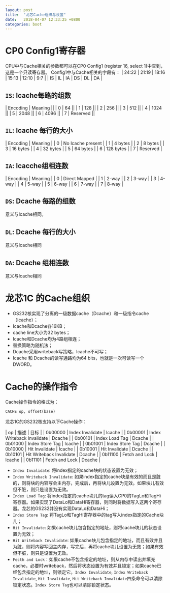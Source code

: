```yaml
---
layout: post
title:  "龙芯Cache组织与设置"
date:   2018-04-07 12:33:25 +0800
categories: boot
---
```

# CP0 Config1寄存器
CPU中与Cache相关的参数都可以在CP0 Config1 (register 16, select 1)中查到，这是一个只读寄存器。
Config1中与Cache相关的字段有：
| 24:22 | 21:19 | 18:16 | 15:13 | 12:10 | 9:7 |
|    IS |    IL |    IA |    DS |    DL |  DA |

## `IS`: Icache每路的组数
| Encoding |  Meaning ||
|        0 |       64 ||
|        1 |      128 ||
|        2 |      256 ||
|        3 |      512 ||
|        4 |     1024 ||
|        5 |     2048 ||
|        6 |     4096 ||
|        7 | Reserved ||

## `IL`: Icache 每行的大小
| Encoding | Meaning           |
|        0 | No Icache present |
|        1 | 4 bytes           |
|        2 | 8 bytes           |
|        3 | 16 bytes          |
|        4 | 32 bytes          |
|        5 | 64 bytes          |
|        6 | 128 bytes         |
|        7 | Reserved          |

## `IA`: Icacche组相连数
| Encoding | Meaning       |
|        0 | Direct Mapped |
|        1 | 2-way         |
|        2 | 3-way         |
|        3 | 4-way         |
|        4 | 5-way         |
|        5 | 6-way         |
|        6 | 7-way         |
|        7 | 8-way         |

## `DS`: Dcache 每路的组数
意义与Icache相同。

## `DL`: Dcache 每行的大小
意义与Icache相同

## `DA`: Dcache 组相连数
意义与Icache相同

# 龙芯1C 的Cache组织
  * GS232核实现了分离的一级数据cache（Dcache）和一级指令cache（Icache）；
  * Icache和Dcache各16KB；
  * cache line大小为32 bytes；
  * Icache和Dcache均为4路组相连；
  * 替换策略为随机法；
  * Dcache采用writeback写策略，Icache不可写；
  * Icache 和 Dcache的读写通路均为64 bits，也就是一次可读写一个DWORD。
  
# Cache的操作指令
Cache操作指令的格式为：
```
CACHE op, offset(base)
```

龙芯1C的GS232核支持以下Cache操作：

| op      | 描述                       | 目标   |
| 0b00000 | Index Invalidate           | Icache |
| 0b00001 | Index Writeback Invalidate | Dcache |
| 0b00101 | Index Load Tag             | Dcache |
| 0b01000 | Index Store Tag            | Icache |
| 0b01001 | Index Store Tag            | Dcache |
| 0b10000 | Hit Invalidate             | Icache |
| 0b10001 | Hit Invalidate             | Dcache |
| 0b10101 | Hit Writeback Invalidate   | Dcache |
| 0b11100 | Fetch and Lock             | Icache |
| 0b11101 | Fetch and Lock             | Dcache |

  * `Index Invalidate`: 将index指定的cache块的状态设置为无效；
  * `Index Writeback Invalidate`: 如果index指定的cache块是有效的而且是脏的，则将块的内容写会主内存，完成后，再将块儿设置为无效。如果块儿有效但不脏，则只是设置为无效。
  * `Index Load Tag`: 将index指定的cache块儿的tag读入CP0的TagLo和TagHi寄存器。如果实现了DataLo和DataHi寄存器，则同时将数据写入这两个寄存器。龙芯的GS232并没有实现DataLo和DataHi；
  * `Index Store Tag`: 将TagLo和TagHi寄存器中的tag写入index指定的Cache块儿；
  * `Hit Invalidate`: 如果cache块儿包含指定的地址，则将cache块儿的状态设置为无效；
  * `Hit Writeback Invalidate`: 如果cache块儿包含指定的地址，而且有效并且为脏，则将内容写回主内存，写完后，再将cache块儿设置为无效；如果有效但不脏，则只是设置为无效。
  * `Fecth and Lock`：如果cache不包含指定的地址，则从内存中读出并填充cache，必要时writeback，然后将状态设置为有效并且锁定；如果cache已经包含指定的地址，则锁定它。`Index Invalidate`, `Index Writeback Invalidate`, `Hit Invalidate`, `Hit Writeback Invalidate`四条命令可以清除锁定状态。`Index Store Tag`也可以清除锁定状态。
  
